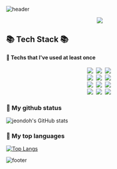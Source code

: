 ![header](https://capsule-render.vercel.app/api?type=egg&color=auto&height=200&section=header&text=DohyunJeon&fontSize=90&fontcolor=white)

<p align="center">
  <img src="https://hits.seeyoufarm.com/api/count/incr/badge.svg?url=https://github.com/jeondoh&icon=&icon_color=%23E7E7E7&title=hits&edge_flat=true"/>
</p>

## 📚 Tech Stack 📚
#### 👋 Techs that I've used at least once

<p align="center">
<img src="https://img.shields.io/badge/-React-61DAFB?style=plastic&logo=React&logoColor=white"/>&nbsp;
<img src="https://img.shields.io/badge/-JavaScript-F7DF1E?style=plastic&logo=JavaScript&logoColor=white"/>&nbsp;
<img src="https://img.shields.io/badge/-TypeScript-3178C6?style=plastic&logo=TypeScript&logoColor=white"/>&nbsp;
<br>
<img src="https://img.shields.io/badge/-HTML-E34F26?style=plastic&logo=HTML5&logoColor=white"/>&nbsp;
<img src="https://img.shields.io/badge/-CSS-1572B6?style=plastic&logo=CSS3&logoColor=white"/>&nbsp;
<img src="https://img.shields.io/badge/-SCSS-CC6699?style=plastic&logo=Sass&logoColor=white"/>&nbsp;
<br>
<img src="https://img.shields.io/badge/-Unreal Engine-0E1128?style=plastic&logo=UnrealEngine&logoColor=white"/>&nbsp;
<img src="https://img.shields.io/badge/-C++-7952B3?style=plastic&logo=c%2B%2B&logoColor=white"/>&nbsp;
<img src="https://img.shields.io/badge/-JAVA-007396?style=plastic&logo=JAVA&logoColor=white"/>&nbsp;
<br>
<img src="https://img.shields.io/badge/-Python-3776AB?style=plastic&logo=Python&logoColor=white"/>&nbsp;
<img src="https://img.shields.io/badge/-Flask-000000?style=plastic&logo=Flask&logoColor=white"/>&nbsp;
<img src="https://img.shields.io/badge/-SQL-CC2927?style=plastic&logo=MySQL&logoColor=white"/>&nbsp;
</p>

### 🌱 My github status<br>
![jeondoh's GitHub stats](https://github-readme-stats.vercel.app/api?username=jeondoh&show_icons=true&theme=shades-of-purple)
### 🌱 My top languages<br>
[![Top Langs](https://github-readme-stats.vercel.app/api/top-langs/?username=jeondoh&layout=compact&theme=nightowl&langs_count=8)](https://github.com/anuraghazra/github-readme-stats)


![footer](https://capsule-render.vercel.app/api?type=egg&color=auto&height=200&section=footer)
